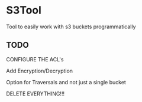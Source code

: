 # S3Tool
Tool to easily work with s3 buckets programmatically 

## TODO
CONFIGURE THE ACL's

Add Encryption/Decryption

Option for Traversals and not just a single bucket

DELETE EVERYTHING!!!
